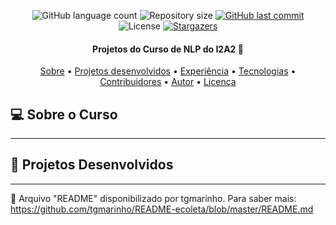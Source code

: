 <p align="center">
  <img alt="GitHub language count" src="https://img.shields.io/github/languages/count/prisantos/i2a2?color=%2304D361">

  <img alt="Repository size" src="https://img.shields.io/github/repo-size/prisantos/i2a2">
  
  <a href="https://github.com/prisantos/i2a2/commits/master">
    <img alt="GitHub last commit" src="https://img.shields.io/github/last-commit/prisantos/i2a2">
  </a>
    
   <img alt="License" src="https://img.shields.io/badge/license-MIT-brightgreen">
   <a href="https://github.com/prisantos/README-ecoleta/stargazers">
    <img alt="Stargazers" src="https://img.shields.io/github/stars/prisantos/i2a2?style=social">
  </a>

<h4 align="center"> 
    Projetos do Curso de NLP do I2A2 🚀 
</h4>

<p align="center">
 <a href="#-sobre-o-curso">Sobre</a> •
 <a href="#-projetos desenvolvidos">Projetos desenvolvidos</a> •
 <a href="#-experiência">Experiência</a> •
 <a href="#-tecnologias">Tecnologias</a> • 
 <a href="#-contribuidores">Contribuidores</a> • 
 <a href="#-autor">Autor</a> • 
 <a href="#user-content--licença">Licença</a>
</p>

## 💻 Sobre o Curso

---

## 🚀 Projetos Desenvolvidos 

---


📕 Arquivo "README" disponibilizado por tgmarinho. Para saber mais: https://github.com/tgmarinho/README-ecoleta/blob/master/README.md

